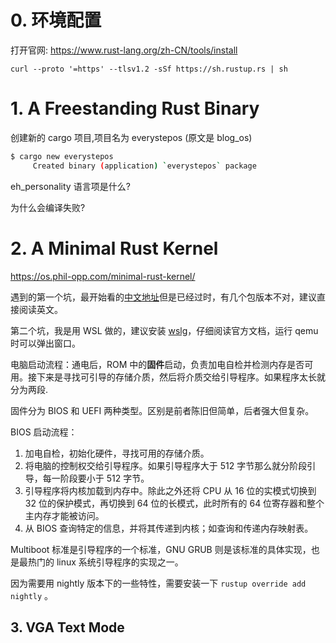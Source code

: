 # 0. 环境配置

打开官网: https://www.rust-lang.org/zh-CN/tools/install

`curl --proto '=https' --tlsv1.2 -sSf https://sh.rustup.rs | sh`

# 1. A Freestanding Rust Binary

创建新的 cargo 项目,项目名为 everystepos (原文是 blog_os)

```sh
$ cargo new everystepos
     Created binary (application) `everystepos` package
```

eh_personality 语言项是什么?

为什么会编译失败?

# 2. A Minimal Rust Kernel

https://os.phil-opp.com/minimal-rust-kernel/

遇到的第一个坑，最开始看的[中文地址](https://github.com/rustcc/writing-an-os-in-rust/blob/master/02-minimal-rust-kernel.md)但是已经过时，有几个包版本不对，建议直接阅读英文。

第二个坑，我是用 WSL 做的，建议安装 [wslg](https://github.com/microsoft/wslg)，仔细阅读官方文档，运行 qemu 时可以弹出窗口。

电脑启动流程：通电后，ROM 中的**固件**启动，负责加电自检并检测内存是否可用。接下来是寻找可引导的存储介质，然后将介质交给引导程序。如果程序太长就分为两段.

固件分为 BIOS 和 UEFI 两种类型。区别是前者陈旧但简单，后者强大但复杂。

BIOS 启动流程：

1. 加电自检，初始化硬件，寻找可用的存储介质。
2. 将电脑的控制权交给引导程序。如果引导程序大于 512 字节那么就分阶段引导，每一阶段要小于 512 字节。
3. 引导程序将内核加载到内存中。除此之外还将 CPU 从 16 位的实模式切换到 32 位的保护模式，再切换到 64 位的长模式，此时所有的 64 位寄存器和整个主内存才能被访问。
4. 从 BIOS 查询特定的信息，并将其传递到内核；如查询和传递内存映射表。

Multiboot 标准是引导程序的一个标准，GNU GRUB 则是该标准的具体实现，也是最热门的 linux 系统引导程序的实现之一。

因为需要用 nightly 版本下的一些特性，需要安装一下 `rustup override add nightly` 。


## 3. VGA Text Mode

